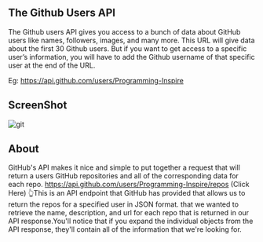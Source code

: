## The Github Users API

   The Github users API gives you access to a bunch of data about GitHub users like names, followers, images, and many more.
   This URL will give data about the first 30 Github users. But if you want to get access to a specific user’s information, 
   you will have to add the Github username of that specific user at the end of the URL.
   
   Eg: https://api.github.com/users/Programming-Inspire
   
## ScreenShot
   
   ![git](https://user-images.githubusercontent.com/67471717/115041333-03525880-9ef0-11eb-9a92-8cdd86626d28.PNG)

## About

 GitHub's API makes it nice and simple to put together a request that will return a users GitHub repositories and all of the corresponding data for each repo.
 https://api.github.com/users/Programming-Inspire/repos
 (Click Here) 👆This is an API endpoint that GitHub has provided that allows us to return the repos for a specified user in JSON format.
 that we wanted to retrieve the name, description, and url for each repo that is returned in our API response.You'll notice that if you expand the individual objects 
 from the API response, they'll contain all of the information that we're looking for.
 
